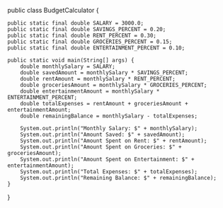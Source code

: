 public class BudgetCalculator {

    public static final double SALARY = 3000.0;
    public static final double SAVINGS_PERCENT = 0.20;
    public static final double RENT_PERCENT = 0.30;
    public static final double GROCERIES_PERCENT = 0.15;
    public static final double ENTERTAINMENT_PERCENT = 0.10;

    public static void main(String[] args) {
        double monthlySalary = SALARY;
        double savedAmount = monthlySalary * SAVINGS_PERCENT;
        double rentAmount = monthlySalary * RENT_PERCENT;
        double groceriesAmount = monthlySalary * GROCERIES_PERCENT;
        double entertainmentAmount = monthlySalary * ENTERTAINMENT_PERCENT;
        double totalExpenses = rentAmount + groceriesAmount + entertainmentAmount;
        double remainingBalance = monthlySalary - totalExpenses;

        System.out.println("Monthly Salary: $" + monthlySalary);
        System.out.println("Amount Saved: $" + savedAmount);
        System.out.println("Amount Spent on Rent: $" + rentAmount);
        System.out.println("Amount Spent on Groceries: $" + groceriesAmount);
        System.out.println("Amount Spent on Entertainment: $" + entertainmentAmount);
        System.out.println("Total Expenses: $" + totalExpenses);
        System.out.println("Remaining Balance: $" + remainingBalance);
    }
}
